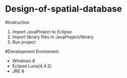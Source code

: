 # Design-of-spatial-database

#Instruction
1. Import JavaProject to Eclipse
2. Import library files in JavaProject/library
3. Run project

#Development Enviroment
- Windows 8
- Eclipse Luna(4.4.2) 
- JRE 8
